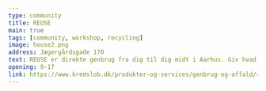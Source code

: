 ```yaml
---
type: community
title: REUSE
main: true
tags: [community, workshop, recycling]
image: house2.png
address: Jægergårdsgade 170
text: REUSE er direkte genbrug fra dig til dig midt i Aarhus. Giv hvad du har. Tag hvad du kan bruge. REUSE er Aarhus’ innovative genbrugsstation. Hent brugte ting gratis.
opening: 9-17
link: https://www.kredslob.dk/produkter-og-services/genbrug-og-affald/reuse
---
```


